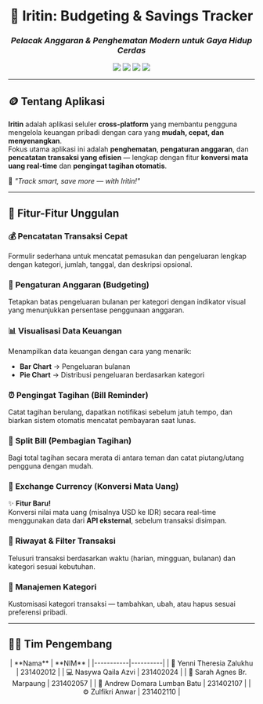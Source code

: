 <div align="center">

# 💸 **Iritin: Budgeting & Savings Tracker**  
### *Pelacak Anggaran & Penghematan Modern untuk Gaya Hidup Cerdas*

<img src="https://img.shields.io/badge/Platform-Android%20%7C%20iOS-green?style=flat-square">
<img src="https://img.shields.io/badge/Framework-Flutter-blue?style=flat-square">
<img src="https://img.shields.io/badge/Language-Dart-02569B?style=flat-square">
<img src="https://img.shields.io/badge/Status-Development-yellow?style=flat-square">

</div>

---

## 🪙 Tentang Aplikasi
**Iritin** adalah aplikasi seluler **cross-platform** yang membantu pengguna mengelola keuangan pribadi dengan cara yang **mudah, cepat, dan menyenangkan**.  
Fokus utama aplikasi ini adalah **penghematan**, **pengaturan anggaran**, dan **pencatatan transaksi yang efisien** — lengkap dengan fitur **konversi mata uang real-time** dan **pengingat tagihan otomatis**.

💬 *"Track smart, save more — with Iritin!"*

---

## 🚀 Fitur-Fitur Unggulan

### 💰 Pencatatan Transaksi Cepat
Formulir sederhana untuk mencatat pemasukan dan pengeluaran lengkap dengan kategori, jumlah, tanggal, dan deskripsi opsional.

### 🎯 Pengaturan Anggaran (Budgeting)
Tetapkan batas pengeluaran bulanan per kategori dengan indikator visual yang menunjukkan persentase penggunaan anggaran.

### 📊 Visualisasi Data Keuangan
Menampilkan data keuangan dengan cara yang menarik:
- **Bar Chart** → Pengeluaran bulanan  
- **Pie Chart** → Distribusi pengeluaran berdasarkan kategori  

### ⏰ Pengingat Tagihan (Bill Reminder)
Catat tagihan berulang, dapatkan notifikasi sebelum jatuh tempo, dan biarkan sistem otomatis mencatat pembayaran saat lunas.

### 🤝 Split Bill (Pembagian Tagihan)
Bagi total tagihan secara merata di antara teman dan catat piutang/utang pengguna dengan mudah.

### 💱 Exchange Currency (Konversi Mata Uang)
✨ **Fitur Baru!**  
Konversi nilai mata uang (misalnya USD ke IDR) secara real-time menggunakan data dari **API eksternal**, sebelum transaksi disimpan.

### 📅 Riwayat & Filter Transaksi
Telusuri transaksi berdasarkan waktu (harian, mingguan, bulanan) dan kategori sesuai kebutuhan.

### 🧩 Manajemen Kategori
Kustomisasi kategori transaksi — tambahkan, ubah, atau hapus sesuai preferensi pribadi.

---

## 👩‍💻 Tim Pengembang
<div align="center">
| **Nama** | **NIM** | 
|-----------|----------|
| 🧠 Yenni Theresia Zalukhu | 231402012 | 
| 💻 Nasywa Qaila Azvi | 231402024 | 
| 🎨 Sarah Agnes Br. Marpaung | 231402057 | 
| 🧩 Andrew Domara Lumban Batu | 231402107 | 
| ⚙️ Zulfikri Anwar | 231402110 |
</div>
